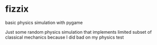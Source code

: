 # fizzix
basic physics simulation with pygame

Just some random physics simulation that implements limited subset of classical mechanics because I did bad on my physics test
